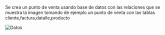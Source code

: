 
Se crea un punto de venta usando base de datos con las relaciones que se muestra la imagen tomando de ejemplo un punto de venta con las tablas cliente,factura,datalle,producto 

![Datos](https://github.com/user-attachments/assets/9cee4687-e4a1-46f4-a801-ddc6eed7c37d)
